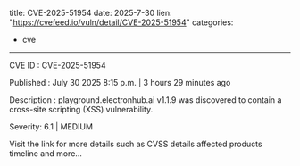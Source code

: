  
title: CVE-2025-51954
date: 2025-7-30
lien: "https://cvefeed.io/vuln/detail/CVE-2025-51954"
categories:
  - cve
---

CVE ID : CVE-2025-51954

Published :  July 30
2025
8:15 p.m. | 3 hours
29 minutes ago

Description : playground.electronhub.ai v1.1.9 was discovered to contain a cross-site scripting (XSS) vulnerability.

Severity: 6.1 | MEDIUM

Visit the link for more details
such as CVSS details
affected products
timeline
and more...
